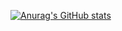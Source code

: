 [![Anurag's GitHub stats](https://github-readme-stats.vercel.app/api?username=foundanerror)](https://github.com/anuraghazra/github-readme-stats)

